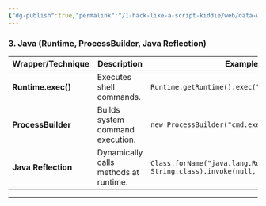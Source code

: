 ```yaml
---
{"dg-publish":true,"permalink":"/1-hack-like-a-script-kiddie/web/data-wrapper/java-data-wrapper/","noteIcon":"","created":"2025-04-15T14:11:19.598-04:00"}
---
```



















### **3. Java (Runtime, ProcessBuilder, Java Reflection)**

|**Wrapper/Technique**|**Description**|**Example Exploit**|
|---|---|---|
|**Runtime.exec()**|Executes shell commands.|`Runtime.getRuntime().exec("whoami")`|
|**ProcessBuilder**|Builds system command execution.|`new ProcessBuilder("cmd.exe", "/c", "dir").start();`|
|**Java Reflection**|Dynamically calls methods at runtime.|`Class.forName("java.lang.Runtime").getMethod("exec", String.class).invoke(null, "whoami");`|

---
